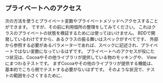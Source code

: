## プライベートへのアクセス
次の方法を使うとプライベート変数やプライベートメソッドへアクセスすることができます。
ですが、その前に利用個所の整理をしてみてください。
これはクラスのプライベートの状態を検証するためには使ってはいけません。
BDDで開発しているわけですから、あるクラスの振る舞いはスペックがすべてです、
外部から参照する必要があるパラメーターであれば、スペックに記述され、プライベートではない変数になっているはずです。
プライベートへのアクセスが役にたつ状況は、Cocoaやその他ライブラリが提供している物のモッキングや、
Viewにまつわるテストです。
まずCocoaやその他のライブラリが提供する機能は、基本的でこちら側でテストする必要がないはずです。
そのような状況で、テストの範囲を小さくするために、
